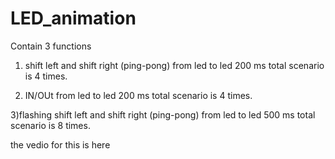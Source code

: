 # LED_animation
Contain 3 functions
1) shift left and shift right (ping-pong)
   from led to led 200 ms
   total scenario is 4 times.
   
 2) IN/OUt
   from led to led 200 ms
   total scenario is 4 times.
   
  3)flashing
  shift left and shift right (ping-pong)
   from led to led 500 ms
   total scenario is 8 times.
   
   
   the vedio for this is here
   
